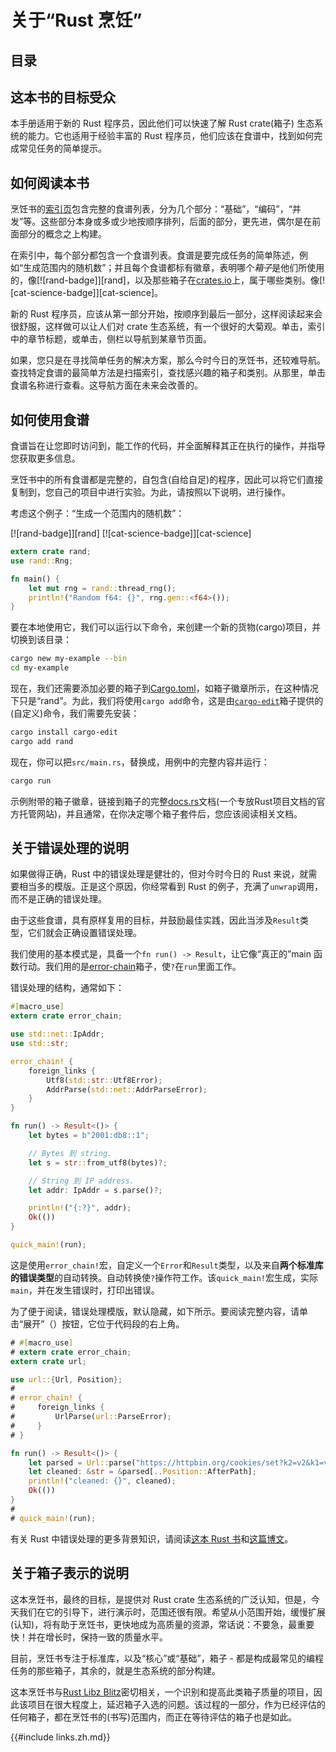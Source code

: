 # 关于“Rust 烹饪”

## 目录

<!-- START doctoc -->
<!-- END doctoc -->

## 这本书的目标受众

本手册适用于新的 Rust 程序员，因此他们可以快速了解 Rust crate(箱子) 生态系统的能力。它也适用于经验丰富的 Rust 程序员，他们应该在食谱中，找到如何完成常见任务的简单提示。

## 如何阅读本书

烹饪书的[索引页][index]包含完整的食谱列表，分为几个部分：“基础”，“编码”，“并发”等。这些部分本身或多或少地按顺序排列，后面的部分，更先进，偶尔是在前面部分的概念之上构建。

在索引中，每个部分都包含一个食谱列表。食谱是要完成任务的简单陈述，例如“生成范围内的随机数”；并且每个食谱都标有徽章，表明哪个*箱子*是他们所使用的，像[![rand-badge]][rand]，以及那些箱子在[crates.io]上，属于哪些类别。像[![cat-science-badge]][cat-science]。

新的 Rust 程序员，应该从第一部分开始，按顺序到最后一部分，这样阅读起来会很舒服，这样做可以让人们对 crate 生态系统，有一个很好的大菊观。单击，索引中的章节标题，或单击，侧栏以导航到某章节页面。

如果，您只是在寻找简单任务的解决方案，那么今时今日的烹饪书，还较难导航。查找特定食谱的最简单方法是扫描索引，查找感兴趣的箱子和类别。从那里，单击食谱名称进行查看。这导航方面在未来会改善的。

## 如何使用食谱

食谱旨在让您即时访问到，能工作的代码，并全面解释其正在执行的操作，并指导您获取更多信息。

烹饪书中的所有食谱都是完整的，自包含(自给自足)的程序，因此可以将它们直接复制到，您自己的项目中进行实验。为此，请按照以下说明，进行操作。

考虑这个例子：“生成一个范围内的随机数”：

[![rand-badge]][rand] [![cat-science-badge]][cat-science]

```rust
extern crate rand;
use rand::Rng;

fn main() {
    let mut rng = rand::thread_rng();
    println!("Random f64: {}", rng.gen::<f64>());
}
```

要在本地使用它，我们可以运行以下命令，来创建一个新的货物(cargo)项目，并切换到该目录：

```sh
cargo new my-example --bin
cd my-example
```

现在，我们还需要添加必要的箱子到[Cargo.toml]，如箱子徽章所示，在这种情况下只是“rand”。为此，我们将使用`cargo add`命令，这是由[`cargo-edit`]箱子提供的(自定义)命令，我们需要先安装：

```sh
cargo install cargo-edit
cargo add rand
```

现在，你可以把`src/main.rs`，替换成，用例中的完整内容并运行：

```sh
cargo run
```

示例附带的箱子徽章，链接到箱子的完整[docs.rs]文档(一个专放Rust项目文档的官方托管网站)，并且通常，在你决定哪个箱子套件后，您应该阅读相关文档。

## 关于错误处理的说明

如果做得正确，Rust 中的错误处理是健壮的，但对今时今日的 Rust 来说，就需要相当多的模版。正是这个原因，你经常看到 Rust 的例子，充满了`unwrap`调用，而不是正确的错误处理。

由于这些食谱，具有原样复用的目标，并鼓励最佳实践，因此当涉及`Result`类型，它们就会正确设置错误处理。

我们使用的基本模式是，具备一个`fn run() -> Result`，让它像“真正的”main 函数行动。我们用的是[error-chain]箱子，使`?`在`run`里面工作。

错误处理的结构，通常如下：

```rust
#[macro_use]
extern crate error_chain;

use std::net::IpAddr;
use std::str;

error_chain! {
    foreign_links {
        Utf8(std::str::Utf8Error);
        AddrParse(std::net::AddrParseError);
    }
}

fn run() -> Result<()> {
    let bytes = b"2001:db8::1";

    // Bytes 到 string.
    let s = str::from_utf8(bytes)?;

    // String 到 IP address.
    let addr: IpAddr = s.parse()?;

    println!("{:?}", addr);
    Ok(())
}

quick_main!(run);
```

这是使用`error_chain!`宏，自定义一个`Error`和`Result`类型，以及来自**两个标准库的错误类型**的自动转换。自动转换使`?`操作符工作。该`quick_main!`宏生成，实际`main`，并在发生错误时，打印出错误。

为了便于阅读，错误处理模版，默认隐藏，如下所示。要阅读完整内容，请单击“展开”（<i class="fa fa-expand"></i>）按钮，它位于代码段的右上角。

```rust
# #[macro_use]
# extern crate error_chain;
extern crate url;

use url::{Url, Position};
#
# error_chain! {
#     foreign_links {
#         UrlParse(url::ParseError);
#     }
# }

fn run() -> Result<()> {
    let parsed = Url::parse("https://httpbin.org/cookies/set?k2=v2&k1=v1")?;
    let cleaned: &str = &parsed[..Position::AfterPath];
    println!("cleaned: {}", cleaned);
    Ok(())
}
#
# quick_main!(run);
```

有关 Rust 中错误处理的更多背景知识，请阅读[这本 Rust 书][error-docs]和[这篇博文][error-blog]。

## 关于箱子表示的说明

这本烹饪书，最终的目标，是提供对 Rust crate 生态系统的广泛认知，但是，今天我们在它的引导下，进行演示时，范围还很有限。希望从小范围开始，缓慢扩展(认知)，将有助于烹饪书，更快地成为高质量的资源，常话说：不要急，最重要快！并在增长时，保持一致的质量水平。

目前，烹饪书专注于标准库，以及“核心”或“基础”，箱子 - 都是构成最常见的编程任务的那些箱子，其余的，就是生态系统的部分构建。

这本烹饪书与[Rust Libz Blitz]密切相关，一个识别和提高此类箱子质量的项目，因此该项目在很大程度上，延迟箱子入选的问题。该过程的一部分，作为已经评估的任何箱子，都在烹饪书的(书写)范围内，而正在等待评估的箱子也是如此。

{{#include links.zh.md}}

[index]: intro.zh.html
[error-docs]: https://doc.rust-lang.org/book/error-handling.html
[error-blog]: https://brson.github.io/2016/11/30/starting-with-error-chain
[error-chain]: https://docs.rs/error-chain/
[rust libz blitz]: https://internals.rust-lang.org/t/rust-libz-blitz/5184
[crates.io]: https://crates.io
[docs.rs]: https://docs.rs
[cargo.toml]: http://doc.crates.io/manifest.html
[`cargo-edit`]: https://github.com/killercup/cargo-edit
